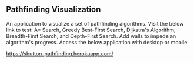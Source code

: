## Pathfinding Visualization

An application to visualize a set of pathfinding algorithms. Visit the below link to test: A* Search, Greedy Best-First Search, Dijkstra's Algorithm, Breadth-First Search, and Depth-First Search. Add walls to impede an algorithm's progress. Access the below application with desktop or mobile.

https://sbutton-pathfinding.herokuapp.com/